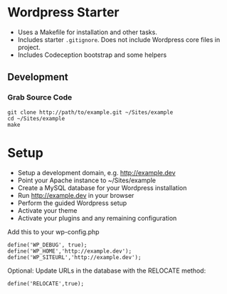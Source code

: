 # Wordpress Starter

* Uses a Makefile for installation and other tasks. 
* Includes starter `.gitignore`. Does not include Wordpress core files in project.
* Includes Codeception bootstrap and some helpers

## Development

### Grab Source Code

	git clone http://path/to/example.git ~/Sites/example
	cd ~/Sites/example
	make

# Setup 

* Setup a development domain, e.g. http://example.dev
* Point your Apache instance to ~/Sites/example
* Create a MySQL database for your Wordpress installation
* Run http://example.dev in your browser
* Perform the guided Wordpress setup
* Activate your theme
* Activate your plugins and any remaining configuration

Add this to your wp-config.php

	define('WP_DEBUG', true);
	define('WP_HOME','http://example.dev');
	define('WP_SITEURL','http://example.dev');

Optional: Update URLs in the database with the RELOCATE method:

	define('RELOCATE',true);	
